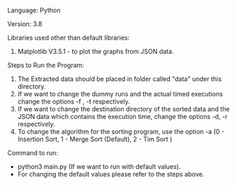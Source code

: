 Language: Python

Version:  3.8

Libraries used other than default libraries:  

1) Matplotlib V3.5.1 - to plot the graphs from JSON data.


Steps to Run the Program:

1) The Extracted data should be placed in folder called "data" under this directory.
2) If we want to change the dummy runs and the actual timed executions change the options -f , -t respectively.
3) If we want to change the destination directory of the sorted data and the JSON data which contains the execution time, change the options -d, -r respectively.
4) To change the algorithm for the sorting program, use the option -a (0 - Insertion Sort, 1 - Merge Sort (Default), 2 - Tim Sort ) 

Command to run:
- python3 main.py (If we want to run with default values).
- For changing the default values please refer to the steps above.

